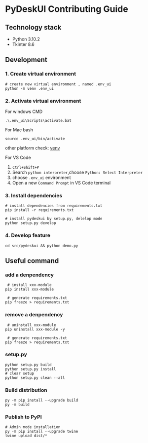 # PyDeskUI Contributing Guide

## Technology stack

- Python 3.10.2
- Tkinter 8.6

## Development

### 1. Create virtual environment

```shell
# create new virtual environment , named .env_ui
python -m venv .env_ui
```

### 2. Activate virtual environment

For windows CMD

```shell
.\.env_ui\Scripts\activate.bat
```

For Mac bash

```shell
source .env_ui/bin/activate
```

other platform check: [venv](https://docs.python.org/3/library/venv.html)

For VS Code

1. `Ctrl+Shift+P`
2. Search `python interpreter`,choose `Python: Select Interpreter`
3. choose `.env_ui` environment
4. Open a new `Command Prompt` in VS Code terminal

### 3. Install dependencies

```shell
# install dependencies from requirements.txt
pip install -r requirements.txt

# install pydeskui by setup.py, delelop mode
python setup.py develop

```

### 4. Develop feature

```shell
cd src/pydeskui && python demo.py
```

## Useful command

### add a denpendency

```shell
 # install xxx-module
pip install xxx-module

 # generate requirements.txt
pip freeze > requirements.txt
```

### remove a denpendency

```shell
 # uninstall xxx-module
pip uninstall xxx-module -y

 # generate requirements.txt
pip freeze > requirements.txt
```

### setup.py

```shell
python setup.py build
python setup.py install
# clear setup
python setup.py clean --all
```

### Build distribution

```shell
py -m pip install --upgrade build
py -m build
```

### Publish to PyPI

```shell
# Admin mode installation
py -m pip install --upgrade twine
twine upload dist/*
```
